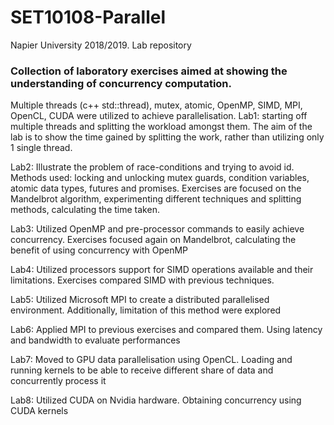 # SET10108-Parallel
Napier University 2018/2019. Lab repository

### Collection of laboratory exercises aimed at showing the understanding of concurrency computation. 

Multiple threads (c++ std::thread), mutex, atomic, OpenMP, SIMD, MPI, OpenCL, CUDA were utilized to achieve parallelisation.
Lab1: 
starting off multiple threads and splitting the workload amongst them. The aim of the lab is to show the time gained by splitting the work, rather than utilizing only 1 single thread.

Lab2:
Illustrate the problem of race-conditions and trying to avoid id.
Methods used: locking and unlocking mutex guards, condition variables, atomic data types, futures and promises.
Exercises are focused on the Mandelbrot algorithm, experimenting different techniques and splitting methods, calculating the time taken.

Lab3:
Utilized OpenMP and pre-processor commands to easily achieve concurrency.
Exercises focused again on Mandelbrot, calculating the benefit of using concurrency with OpenMP

Lab4:
Utilized processors support for SIMD operations available and their limitations.
Exercises compared SIMD with previous techniques.

Lab5:
Utilized Microsoft MPI to create a distributed parallelised environment. Additionally, limitation of this method were explored

Lab6:
Applied MPI to previous exercises and compared them. Using latency and bandwidth to evaluate performances

Lab7:
Moved to GPU data parallelisation using OpenCL. Loading and running kernels to be able to receive different share of data and concurrently process it

Lab8:
Utilized CUDA on Nvidia hardware. Obtaining concurrency using CUDA kernels
